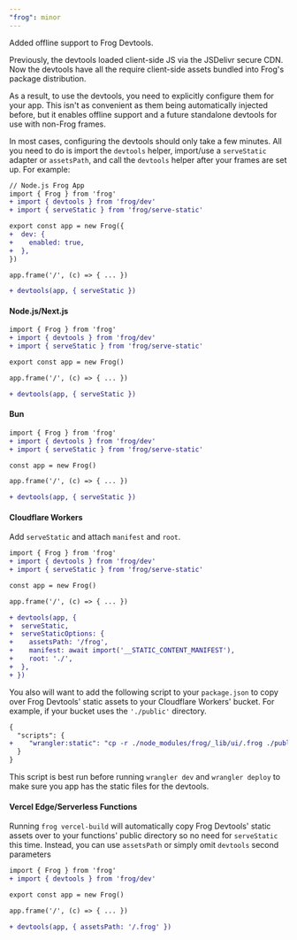 ```yaml
---
"frog": minor
---
```


Added offline support to Frog Devtools.

Previously, the devtools loaded client-side JS via the JSDelivr secure CDN. Now the devtools have all the require client-side assets bundled into Frog's package distribution.

As a result, to use the devtools, you need to explicitly configure them for your app. This isn't as convenient as them being automatically injected before, but it enables offline support and a future standalone devtools for use with non-Frog frames.

In most cases, configuring the devtools should only take a few minutes. All you need to do is import the `devtools` helper, import/use a `serveStatic` adapter or `assetsPath`, and call the `devtools` helper after your frames are set up. For example:

```diff
// Node.js Frog App
import { Frog } from 'frog'
+ import { devtools } from 'frog/dev'
+ import { serveStatic } from 'frog/serve-static'

export const app = new Frog({
+  dev: {
+    enabled: true,
+  },
}) 

app.frame('/', (c) => { ... })

+ devtools(app, { serveStatic }) 
```

#### Node.js/Next.js

```diff
import { Frog } from 'frog'
+ import { devtools } from 'frog/dev'
+ import { serveStatic } from 'frog/serve-static'

export const app = new Frog() 

app.frame('/', (c) => { ... })

+ devtools(app, { serveStatic }) 
```

#### Bun

```diff
import { Frog } from 'frog'
+ import { devtools } from 'frog/dev'
+ import { serveStatic } from 'frog/serve-static'

const app = new Frog() 

app.frame('/', (c) => { ... })

+ devtools(app, { serveStatic }) 
```

#### Cloudflare Workers

Add `serveStatic` and attach `manifest` and `root`.

```diff
import { Frog } from 'frog'
+ import { devtools } from 'frog/dev'
+ import { serveStatic } from 'frog/serve-static'

const app = new Frog() 

app.frame('/', (c) => { ... })

+ devtools(app, {
+  serveStatic,
+  serveStaticOptions: {
+    assetsPath: '/frog',
+    manifest: await import('__STATIC_CONTENT_MANIFEST'),
+    root: './',
+  },
+ }) 
```

You also will want to add the following script to your `package.json` to copy over Frog Devtools' static assets to your Cloudflare Workers' bucket. For example, if your bucket uses the `'./public'` directory.

```diff
{
  "scripts": {
+    "wrangler:static": "cp -r ./node_modules/frog/_lib/ui/.frog ./public/frog"
  }
}
```

This script is best run before running `wrangler dev` and `wrangler deploy` to make sure you app has the static files for the devtools.

#### Vercel Edge/Serverless Functions

Running `frog vercel-build` will automatically copy Frog Devtools' static assets over to your functions' public directory so no need for `serveStatic` this time. Instead, you can use `assetsPath` or simply omit `devtools` second parameters

```diff
import { Frog } from 'frog'
+ import { devtools } from 'frog/dev'

export const app = new Frog() 

app.frame('/', (c) => { ... })

+ devtools(app, { assetsPath: '/.frog' }) 
```
